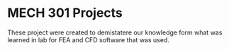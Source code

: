 # MECH 301 Projects

These project were created to demistatere our knowledge form what was learned in lab for FEA and CFD software that was used.
